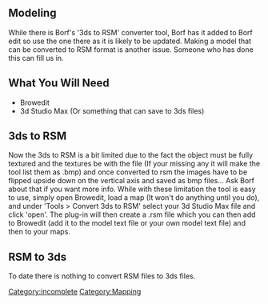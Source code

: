 ## Modeling

While there is Borf's '3ds to RSM' converter tool, Borf has it added to Borf edit so use the one there as it is likely
to be updated. Making a model that can be converted to RSM format is another issue. Someone who has done this can fill
us in.

## What You Will Need

- Browedit
- 3d Studio Max (Or something that can save to 3ds files)

## 3ds to RSM

Now the 3ds to RSM is a bit limited due to the fact the object must be fully textured and the textures be with the file
(If your missing any it will make the tool list them as .bmp) and once converted to rsm the images have to be flipped
upside down on the vertical axis and saved as bmp files... Ask Borf about that if you want more info. While with these
limitation the tool is easy to use, simply open Browedit, load a map (It won't do anything until you do), and under
'Tools \> Convert 3ds to RSM' select your 3d Studio Max file and click 'open'. The plug-in will then create a .rsm file
which you can then add to Browedit (add it to the model text file or your own model text file) and then to your maps.

## RSM to 3ds

To date there is nothing to convert RSM files to 3ds files.

[Category:incomplete](Category:incomplete "wikilink") [Category:Mapping](Category:Mapping "wikilink")
